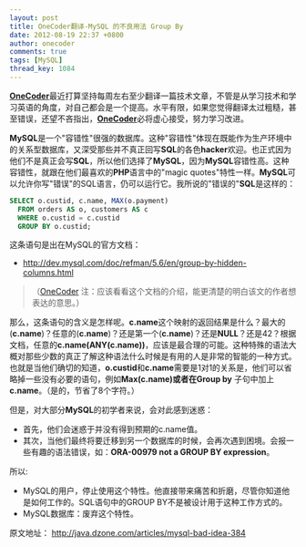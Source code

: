 ```yaml
---
layout: post
title: OneCoder翻译-MySQL 的不良用法 Group By
date: 2012-08-19 22:37 +0800
author: onecoder
comments: true
tags: [MySQL]
thread_key: 1084
---
```

<a href="http://www.coderli.com">**OneCoder**</a>最近打算坚持每周左右至少翻译一篇技术文章，不管是从学习技术和学习英语的角度，对自己都会是一个提高。水平有限，如果您觉得翻译太过粗糙，甚至错误，还望不吝指出，<a href="http://www.coderli.com">**OneCoder**</a>必将虚心接受，努力学习改进。

**MySQL**是一个"容错性"很强的数据库。这种"容错性"体现在既能作为生产环境中的关系型数据库，又深受那些并不真正回写**SQL**的各色**hacker**欢迎。也正式因为他们不是真正会写**SQL**，所以他们选择了**MySQL**，因为**MySQL**容错性高。这种容错性，就跟在他们最喜欢的**PHP**语言中的"magic quotes"特性一样。**MySQL**可以允许你写"错误"的SQL语言，仍可以运行它。我所说的"错误的"**SQL**是这样的：

```sql
SELECT o.custid, c.name, MAX(o.payment)
  FROM orders AS o, customers AS c
  WHERE o.custid = c.custid
  GROUP BY o.custid;
```

这条语句是出在MySQL的官方文档：

- <a href="http://dev.mysql.com/doc/refman/5.6/en/group-by-hidden-columns.html">http://dev.mysql.com/doc/refman/5.6/en/group-by-hidden-columns.html</a>

> （<a href="http://www.coderli.com">OneCoder</a>
注：应该看看这个文档的介绍，能更清楚的明白该文的作者想表达的意思。）

那么，这条语句的含义是怎样呢。**c.name**这个映射的返回结果是什么？最大的(**c.name**)？任意的(**c.name**)？还是第一个(**c.name**)？还是**NULL**？还是42？根据文档，任意的**c.name(ANY(c.name))**，应该是最合理的可能。这种特殊的语法大概对那些少数的真正了解这种语法什么时候是有用的人是非常的智能的一种方式。也就是当他们确切的知道，**o.custid**和**c.name**需要是1对1的关系是，他们可以省略掉一些没有必要的语句，例如**Max(c.name)**或者在**Group by** 子句中加上**c.name**。（是的，节省了8个字符。）

但是，对大部分**MySQL**的初学者来说，会对此感到迷惑：

- 首先，他们会迷惑于并没有得到预期的c.name值。
- 其次，当他们最终将要迁移到另一个数据库的时候，会再次遇到困境。会报一些有趣的语法错误，如：**ORA-00979 not a GROUP BY expression**。

所以:

- MySQL的用户，停止使用这个特性。他直接带来痛苦和折磨，尽管你知道他是如何工作的。SQL语句中的GROUP BY不是被设计用于这种工作方式的。
- MySQL数据库：废弃这个特性。

原文地址： <a href="http://java.dzone.com/articles/mysql-bad-idea-384" target="\_blank">http://java.dzone.com/articles/mysql-bad-idea-384</a></div>

